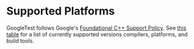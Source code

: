 # Supported Platforms

GoogleTest follows Google's
[Foundational C++ Support Policy](https://opensource.google/documentation/policies/cplusplus-support). See
[this table](https://github.com/google/oss-policies-info/blob/main/foundational-cxx-support-matrix.md)
for a list of currently supported versions compilers, platforms, and build tools.
